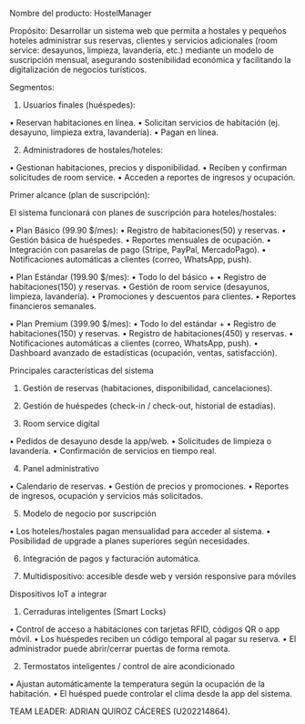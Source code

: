 Nombre del producto: HostelManager

Propósito: Desarrollar un sistema web que permita a hostales y pequeños hoteles administrar sus reservas, clientes y servicios adicionales (room service: desayunos, limpieza, lavandería, etc.) mediante un modelo de suscripción mensual, asegurando sostenibilidad económica y facilitando la digitalización de negocios turísticos.

Segmentos:

1. Usuarios finales (huéspedes):

• Reservan habitaciones en línea.
• Solicitan servicios de habitación (ej. desayuno, limpieza extra, lavandería).
• Pagan en línea.

2. Administradores de hostales/hoteles:

• Gestionan habitaciones, precios y disponibilidad.
• Reciben y confirman solicitudes de room service.
• Acceden a reportes de ingresos y ocupación.

Primer alcance (plan de suscripción):

El sistema funcionará con planes de suscripción para hoteles/hostales:

• Plan Básico (99.90 $/mes):
• Registro de habitaciones(50) y reservas.
• Gestión básica de huéspedes.
• Reportes mensuales de ocupación.
• Integración con pasarelas de pago (Stripe, PayPal, MercadoPago).
• Notificaciones automáticas a clientes (correo, WhatsApp, push).

• Plan Estándar (199.90 $/mes):
• Todo lo del básico +
• Registro de habitaciones(150) y reservas.
• Gestión de room service (desayunos, limpieza, lavandería).
• Promociones y descuentos para clientes.
• Reportes financieros semanales.

• Plan Premium (399.90 $/mes):
• Todo lo del estándar +
• Registro de habitaciones(150) y reservas.
• Registro de habitaciones(450) y reservas.
• Notificaciones automáticas a clientes (correo, WhatsApp, push).
• Dashboard avanzado de estadísticas (ocupación, ventas, satisfacción).

Principales características del sistema

1. Gestión de reservas (habitaciones, disponibilidad, cancelaciones).

2. Gestión de huéspedes (check-in / check-out, historial de estadías).

3. Room service digital

• Pedidos de desayuno desde la app/web.
• Solicitudes de limpieza o lavandería.
• Confirmación de servicios en tiempo real.

4. Panel administrativo

• Calendario de reservas.
• Gestión de precios y promociones.
• Reportes de ingresos, ocupación y servicios más solicitados.

5. Modelo de negocio por suscripción

• Los hoteles/hostales pagan mensualidad para acceder al sistema.
• Posibilidad de upgrade a planes superiores según necesidades.

6. Integración de pagos y facturación automática.

7. Multidispositivo: accesible desde web y versión responsive para móviles

Dispositivos IoT a integrar

1. Cerraduras inteligentes (Smart Locks)

• Control de acceso a habitaciones con tarjetas RFID, códigos QR o app móvil.
• Los huéspedes reciben un código temporal al pagar su reserva.
• El administrador puede abrir/cerrar puertas de forma remota.

2. Termostatos inteligentes / control de aire acondicionado

• Ajustan automáticamente la temperatura según la ocupación de la habitación.
• El huésped puede controlar el clima desde la app del sistema.

TEAM LEADER: ADRIAN QUIROZ CÁCERES (U202214864).
